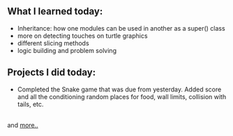 ## What I learned today:  
- Inheritance: how one modules can be used in another as a super() class  
- more on detecting touches on turtle graphics  
- different slicing methods  
- logic building and problem solving

## Projects I did today:  
- Completed the Snake game that was due from yesterday. Added score and all the conditioning random places for food, wall limits, collision with tails, etc.  

&nbsp;  
and [more..](../Day20)  